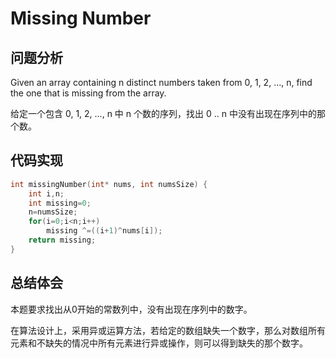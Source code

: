 #  Missing Number

## 问题分析
Given an array containing n distinct numbers taken from 0, 1, 2, ..., n, find the one that is missing from the array.

给定一个包含 0, 1, 2, ..., n 中 n 个数的序列，找出 0 .. n 中没有出现在序列中的那个数。

## 代码实现
``` C
int missingNumber(int* nums, int numsSize) {
    int i,n;
    int missing=0;
    n=numsSize;
    for(i=0;i<n;i++)
        missing ^=((i+1)^nums[i]);
    return missing;
}
```

## 总结体会

本题要求找出从0开始的常数列中，没有出现在序列中的数字。

在算法设计上，采用异或运算方法，若给定的数组缺失一个数字，那么对数组所有元素和不缺失的情况中所有元素进行异或操作，则可以得到缺失的那个数字。